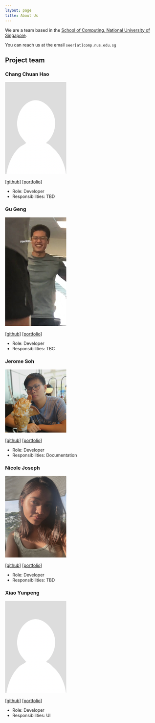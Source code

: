```yaml
---
layout: page
title: About Us
---
```


We are a team based in the [School of Computing, National University of Singapore](http://www.comp.nus.edu.sg).

You can reach us at the email `seer[at]comp.nus.edu.sg`

## Project team

### Chang Chuan Hao

<img src="images/chang-ch.png" width="200px">

[[github](https://github.com/Chang-CH)]
[[portfolio](team/chang-ch.md)]

* Role: Developer
* Responsibilities: TBD

### Gu Geng

<img src="images/jackgugz.png" width="200px">

[[github](https://github.com/jackgugz)]
[[portfolio](team/jackgugz.md)]

* Role: Developer
* Responsibilities: TBC

### Jerome Soh

<img src="images/jeromesyl.png" width="200px">

[[github](http://github.com/Jeromesyl)]
[[portfolio](team/jeromesyl.md)]

* Role: Developer
* Responsibilities: Documentation

### Nicole Joseph

<img src="images/nicolej2122.png" width="200px">

[[github](http://github.com/nicolej2122)]
[[portfolio](team/nicolej2122.md)]

* Role: Developer
* Responsibilities: TBD

### Xiao Yunpeng

<img src="images/yunpeng1234.png" width="200px">

[[github](http://github.com/yunpeng1234)]
[[portfolio](team/yunpeng1234.md)]

* Role: Developer
* Responsibilities: UI
